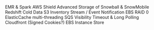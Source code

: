 EMR & Spark
AWS Shield Advanced
Storage of Snowball & SnowMobile
Redshift Cold Data
S3 Inventory Stream / Event Notification
EBS RAID 0
ElasticCache multi-threading
SQS Visibility Timeout & Long Polling
Cloudfront (Signed Cookies?)
EBS Instance Store

